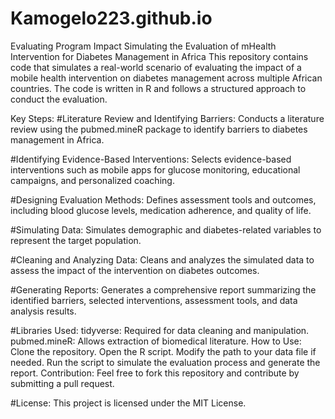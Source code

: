 # Kamogelo223.github.io
Evaluating Program Impact
Simulating the Evaluation of mHealth Intervention for Diabetes Management in Africa
This repository contains code that simulates a real-world scenario of evaluating the impact of a mobile health intervention on diabetes management across multiple African countries. The code is written in R and follows a structured approach to conduct the evaluation.

Key Steps:
#Literature Review and Identifying Barriers: Conducts a literature review using the pubmed.mineR package to identify barriers to diabetes management in Africa.

#Identifying Evidence-Based Interventions: Selects evidence-based interventions such as mobile apps for glucose monitoring, educational campaigns, and personalized coaching.

#Designing Evaluation Methods: Defines assessment tools and outcomes, including blood glucose levels, medication adherence, and quality of life.

#Simulating Data: Simulates demographic and diabetes-related variables to represent the target population.

#Cleaning and Analyzing Data: Cleans and analyzes the simulated data to assess the impact of the intervention on diabetes outcomes.

#Generating Reports: Generates a comprehensive report summarizing the identified barriers, selected interventions, assessment tools, and data analysis results.

#Libraries Used:
tidyverse: Required for data cleaning and manipulation.
pubmed.mineR: Allows extraction of biomedical literature.
How to Use:
Clone the repository.
Open the R script.
Modify the path to your data file if needed.
Run the script to simulate the evaluation process and generate the report.
Contribution:
Feel free to fork this repository and contribute by submitting a pull request.

#License:
This project is licensed under the MIT License.
